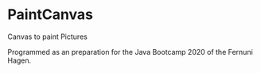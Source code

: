 # PaintCanvas
Canvas to paint Pictures


Programmed as an preparation for the Java Bootcamp 2020 of the Fernuni Hagen. 
